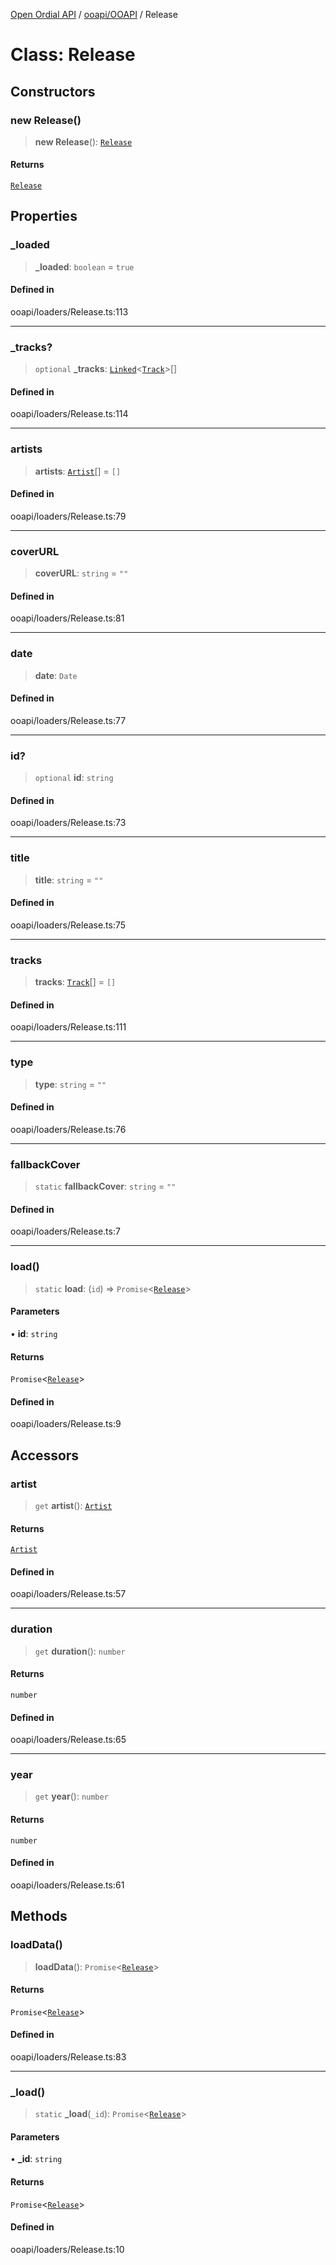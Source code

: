 [Open Ordial API](../../../README.md) / [ooapi/OOAPI](../README.md) / Release

# Class: Release

## Constructors

### new Release()

> **new Release**(): [`Release`](Release.md)

#### Returns

[`Release`](Release.md)

## Properties

### \_loaded

> **\_loaded**: `boolean` = `true`

#### Defined in

ooapi/loaders/Release.ts:113

***

### \_tracks?

> `optional` **\_tracks**: [`Linked`](../../../OOMD/type-aliases/Linked.md)\<[`Track`](../../../OOMD/interfaces/Track.md)\>[]

#### Defined in

ooapi/loaders/Release.ts:114

***

### artists

> **artists**: [`Artist`](Artist.md)[] = `[]`

#### Defined in

ooapi/loaders/Release.ts:79

***

### coverURL

> **coverURL**: `string` = `""`

#### Defined in

ooapi/loaders/Release.ts:81

***

### date

> **date**: `Date`

#### Defined in

ooapi/loaders/Release.ts:77

***

### id?

> `optional` **id**: `string`

#### Defined in

ooapi/loaders/Release.ts:73

***

### title

> **title**: `string` = `""`

#### Defined in

ooapi/loaders/Release.ts:75

***

### tracks

> **tracks**: [`Track`](Track.md)[] = `[]`

#### Defined in

ooapi/loaders/Release.ts:111

***

### type

> **type**: `string` = `""`

#### Defined in

ooapi/loaders/Release.ts:76

***

### fallbackCover

> `static` **fallbackCover**: `string` = `""`

#### Defined in

ooapi/loaders/Release.ts:7

***

### load()

> `static` **load**: (`id`) => `Promise`\<[`Release`](Release.md)\>

#### Parameters

• **id**: `string`

#### Returns

`Promise`\<[`Release`](Release.md)\>

#### Defined in

ooapi/loaders/Release.ts:9

## Accessors

### artist

> `get` **artist**(): [`Artist`](Artist.md)

#### Returns

[`Artist`](Artist.md)

#### Defined in

ooapi/loaders/Release.ts:57

***

### duration

> `get` **duration**(): `number`

#### Returns

`number`

#### Defined in

ooapi/loaders/Release.ts:65

***

### year

> `get` **year**(): `number`

#### Returns

`number`

#### Defined in

ooapi/loaders/Release.ts:61

## Methods

### loadData()

> **loadData**(): `Promise`\<[`Release`](Release.md)\>

#### Returns

`Promise`\<[`Release`](Release.md)\>

#### Defined in

ooapi/loaders/Release.ts:83

***

### \_load()

> `static` **\_load**(`_id`): `Promise`\<[`Release`](Release.md)\>

#### Parameters

• **\_id**: `string`

#### Returns

`Promise`\<[`Release`](Release.md)\>

#### Defined in

ooapi/loaders/Release.ts:10
